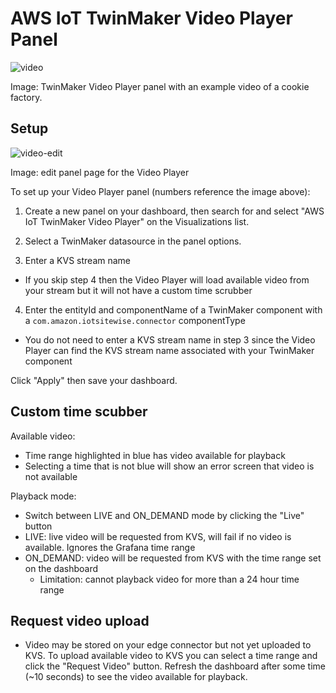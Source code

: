 # AWS IoT TwinMaker Video Player Panel

![video](https://github.com/grafana/grafana-iot-twinmaker-app/raw/main/docs/VideoPlayerPanel.png)

Image: TwinMaker Video Player panel with an example video of a cookie factory.

## Setup

![video-edit](https://github.com/grafana/grafana-iot-twinmaker-app/raw/main/docs/EditVideoPlayer.png)

Image: edit panel page for the Video Player

To set up your Video Player panel (numbers reference the image above):

1. Create a new panel on your dashboard, then search for and select "AWS IoT TwinMaker Video Player" on the Visualizations list.

2. Select a TwinMaker datasource in the panel options.

3. Enter a KVS stream name

- If you skip step 4 then the Video Player will load available video from your stream but it will not have a custom time scrubber

4. Enter the entityId and componentName of a TwinMaker component with a `com.amazon.iotsitewise.connector` componentType

- You do not need to enter a KVS stream name in step 3 since the Video Player can find the KVS stream name associated with your TwinMaker component

Click "Apply" then save your dashboard.

## Custom time scubber

Available video:

- Time range highlighted in blue has video available for playback
- Selecting a time that is not blue will show an error screen that video is not available

Playback mode:

- Switch between LIVE and ON_DEMAND mode by clicking the "Live" button
- LIVE: live video will be requested from KVS, will fail if no video is available. Ignores the Grafana time range
- ON_DEMAND: video will be requested from KVS with the time range set on the dashboard
  - Limitation: cannot playback video for more than a 24 hour time range

## Request video upload

- Video may be stored on your edge connector but not yet uploaded to KVS. To upload available video to KVS you can select a time range and click the "Request Video" button. Refresh the dashboard after some time (~10 seconds) to see the video available for playback.
